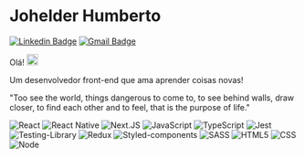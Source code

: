 # Johelder Humberto

[![Linkedin Badge](https://img.shields.io/badge/-Johelder%20Humberto-17171A?style=flat-square&logo=Linkedin&logoColor=white&link=https://www.linkedin.com/in/johelder-humberto-3911731b1/)](https://www.linkedin.com/in/johelder-humberto-3911731b1/) 
[![Gmail Badge](https://img.shields.io/badge/-johelder.arj@gmail.com-17171A?style=flat-square&logo=Gmail&logoColor=white&link=mailto:johelder.arj@gmail.com)](mailto:johelder.arj@gmail.com)

Olá! <img src="https://media.giphy.com/media/hvRJCLFzcasrR4ia7z/giphy.gif" width="20px">

Um desenvolvedor front-end que ama aprender coisas novas!

"Too see the world, things dangerous to come to, to see behind walls, draw closer, to find each other and to feel, that is the purpose of life."

  ![React](https://img.shields.io/badge/React-20232A?style=for-the-badge&logo=react&logoColor=61DAFB)
  ![React Native](https://img.shields.io/badge/React_Native-20232A?style=for-the-badge&logo=react&logoColor=61DAFB)
  ![Next.JS](https://img.shields.io/badge/next.js-000000?style=for-the-badge&logo=nextdotjs&logoColor=white)
  ![JavaScript](https://img.shields.io/badge/JavaScript-323330?style=for-the-badge&logo=javascript&logoColor=F7DF1E)
  ![TypeScript](https://img.shields.io/badge/TypeScript-007ACC?style=for-the-badge&logo=typescript&logoColor=white)
  ![Jest](https://img.shields.io/badge/Jest-C21325?style=for-the-badge&logo=jest&logoColor=white)
  ![Testing-Library](https://img.shields.io/badge/-TestingLibrary-%23E33332?style=for-the-badge&logo=testing-library&logoColor=white)
  ![Redux](https://img.shields.io/badge/Redux-593D88?style=for-the-badge&logo=redux&logoColor=white)
  ![Styled-components](https://img.shields.io/badge/styled--components-DB7093?style=for-the-badge&logo=styled-components&logoColor=white)
  ![SASS](https://img.shields.io/badge/SASS-hotpink.svg?style=for-the-badge&logo=SASS&logoColor=white)
  ![HTML5](https://img.shields.io/badge/HTML5-E34F26?style=for-the-badge&logo=html5&logoColor=white)
  ![CSS](https://img.shields.io/badge/CSS3-1572B6?style=for-the-badge&logo=css3&logoColor=white)
  ![Node](https://img.shields.io/badge/Node.js-339933?style=for-the-badge&logo=nodedotjs&logoColor=white)
